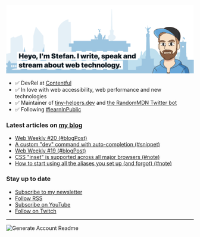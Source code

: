 <img alt="Heyo, I'm Stefan. I write and speak about web technology." src="https://raw.githubusercontent.com/stefanjudis/stefanjudis/main/screenshot.png">

- ✅ DevRel at [Contentful](https://www.contentful.com)
- ✅ In love with web accessibility, web performance and new technologies
- ✅ Maintainer of [tiny-helpers.dev](https://tiny-helpers.dev) and [the RandomMDN Twitter bot](https://twitter.com/randomMDN)
- ✅ Following [#learnInPublic](https://www.stefanjudis.com/today-i-learned/)
### Latest articles on [my blog](https://www.stefanjudis.com)

<!-- BLOG-POST-LIST:START -->
- [Web Weekly #20 (#blogPost)](https://www.stefanjudis.com/blog/web-weekly-20/)
- [A custom "dev" command with auto-completion (#snippet)](https://www.stefanjudis.com/snippets/a-custom-dev-command-with-auto-completion/)
- [Web Weekly #19 (#blogPost)](https://www.stefanjudis.com/blog/web-weekly-19/)
- [CSS "inset" is supported across all major browsers (#note)](https://www.stefanjudis.com/notes/css-inset-is-supported-across-all-major-browsers/)
- [How to start using all the aliases you set up (and forgot) (#note)](https://www.stefanjudis.com/notes/how-to-start-using-all-the-aliases-you-set-up-and-forgot/)
<!-- BLOG-POST-LIST:END -->

### Stay up to date

- [Subscribe to my newsletter](https://www.stefanjudis.com/newsletter/)
- [Follow RSS](https://www.stefanjudis.com/feeds/)
- [Subscribe on YouTube](https://youtube.com/c/stefanjudis)
- [Follow on Twitch](https://www.twitch.tv/stefanjudis)

---

![Generate Account Readme](https://github.com/stefanjudis/stefanjudis/workflows/Generate%20Account%20Readme/badge.svg)
